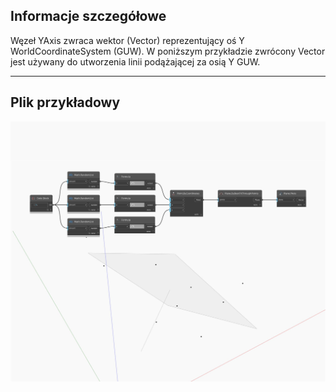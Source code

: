 ## Informacje szczegółowe
Węzeł YAxis zwraca wektor (Vector) reprezentujący oś Y WorldCoordinateSystem (GUW). W poniższym przykładzie zwrócony Vector jest używany do utworzenia linii podążającej za osią Y GUW.
___
## Plik przykładowy

![YAxis](./Autodesk.DesignScript.Geometry.Plane.YAxis_img.jpg)

